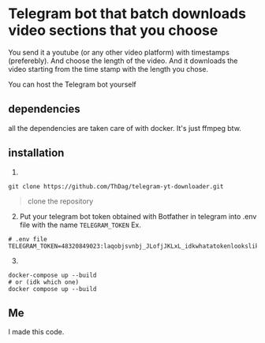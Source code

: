 # Telegram bot that batch downloads video sections that you choose

You send it a youtube (or any other video platform) with timestamps (preferebly). And choose the length of the video. And it downloads the video starting from the time stamp with the length you chose.

You can host the Telegram bot yourself

## dependencies

all the dependencies are taken care of with docker. It's just ffmpeg btw.

## installation

1.

```
git clone https://github.com/ThDag/telegram-yt-downloader.git
```

> clone the repository

2. Put your telegram bot token obtained with Botfather in telegram into .env file with the name `TELEGRAM_TOKEN`
   Ex.

```
# .env file
TELEGRAM_TOKEN=48320849023:laqobjsvnbj_JLofjJKLxL_idkwhatatokenlookslike
```

3.

```
docker-compose up --build
# or (idk which one)
docker compose up --build
```

## Me

I made this code.
